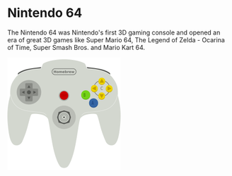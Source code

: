 # Nintendo 64

The Nintendo 64 was Nintendo's first 3D gaming console and opened an era of great 3D games like Super Mario 64, The Legend of Zelda - Ocarina of Time, Super Smash Bros. and Mario Kart 64.

<img src="./GamePad/N64_Gamepad_standard.png" width="256" />
